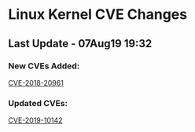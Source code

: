 
# **Linux Kernel CVE Changes**

## Last Update - 07Aug19 19:32

### **New CVEs Added:**

[CVE-2018-20961](cves/CVE-2018-20961)  


### **Updated CVEs:**

[CVE-2019-10142](cves/CVE-2019-10142)  

